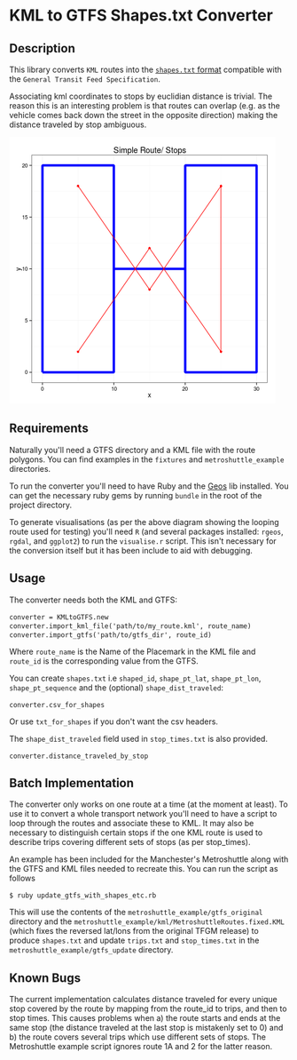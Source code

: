 # KML to GTFS Shapes.txt Converter


## Description
This library converts `KML` routes into the [`shapes.txt` format](https://developers.google.com/transit/gtfs/reference#shapes_fields) compatible with the `General Transit Feed Specification`.

Associating kml coordinates to stops by euclidian distance is trivial. The reason this is an interesting problem is that routes can overlap (e.g. as the vehicle comes back down the street in the opposite direction) making the distance traveled by stop ambiguous.

![Looping Route/ Shape Example from Fixtures](/Rplot001.png)


## Requirements
Naturally you'll need a GTFS directory and a KML file with the route polygons. You can find examples in the `fixtures` and `metroshuttle_example` directories. 

To run the converter you'll need to have Ruby and the [Geos](http://geos.osgeo.org) lib installed. You can get the necessary ruby gems by running `bundle` in the root of the project directory.

To generate visualisations (as per the above diagram showing the looping route used for testing) you'll need `R` (and several packages installed: `rgeos`, `rgdal`, and `ggplot2`) to run the `visualise.r` script. This isn't necessary for the conversion itself but it has been include to aid with debugging.


## Usage

The converter needs both the KML and GTFS:

    converter = KMLtoGTFS.new
    converter.import_kml_file('path/to/my_route.kml', route_name)
    converter.import_gtfs('path/to/gtfs_dir', route_id)

Where `route_name` is the Name of the Placemark in the KML file and `route_id` is the corresponding value from the GTFS.

You can create `shapes.txt` i.e `shaped_id`, `shape_pt_lat`, `shape_pt_lon`, `shape_pt_sequence` and the (optional) `shape_dist_traveled`:

    converter.csv_for_shapes

Or use `txt_for_shapes` if you don't want the csv headers.

The `shape_dist_traveled` field used in `stop_times.txt` is also provided.

    converter.distance_traveled_by_stop


## Batch Implementation

The converter only works on one route at a time (at the moment at least). To use it to convert a whole transport network you'll need to have a script to loop through the routes and associate these to KML. It may also be necessary to distinguish certain stops if the one KML route is used to describe trips covering different sets of stops (as per stop_times).

An example has been included for the Manchester's Metroshuttle along with the GTFS and KML files needed to recreate this. You can run the script as follows

    $ ruby update_gtfs_with_shapes_etc.rb

This will use the contents of the `metroshuttle_example/gtfs_original` directory and the `metroshuttle_example/kml/MetroshuttleRoutes.fixed.KML` (which fixes the reversed lat/lons from the original TFGM release) to produce `shapes.txt` and update `trips.txt` and `stop_times.txt` in the `metroshuttle_example/gtfs_update` directory.


## Known Bugs
The current implementation calculates distance traveled for every unique stop covered by the route by mapping from the route_id to trips, and then to stop times. This causes problems when a) the route starts and ends at the same stop (the distance traveled at the last stop is mistakenly set to 0) and b) the route covers several trips which use different sets of stops. The Metroshuttle example script ignores route 1A and 2 for the latter reason.
